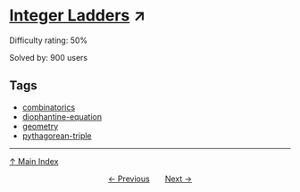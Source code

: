 # [Integer Ladders](https://projecteuler.net/problem=309) ↗️

Difficulty rating: 50%

Solved by: 900 users
## Tags

- [combinatorics](../tags/combinatorics.md)
- [diophantine-equation](../tags/diophantine-equation.md)
- [geometry](../tags/geometry.md)
- [pythagorean-triple](../tags/pythagorean-triple.md)



---

[↑ Main Index](../README.md)


<div align=center><a href='308.md'>← Previous</a> &nbsp;&nbsp; &nbsp;&nbsp;  <a href='310.md'>Next →</a></div>
